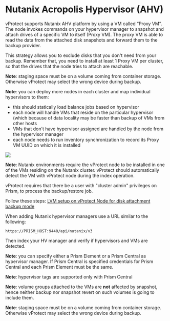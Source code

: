 # Nutanix Acropolis Hypervisor \(AHV\)

vProtect supports Nutanix AHV platform by using a VM called “Proxy VM”. The node invokes commands on your hypervisor manager to snapshot and attach drives of a specific VM to itself \(Proxy VM\). The proxy VM is able to read the data from the attached disk snapshots and forward them to the backup provider.

This strategy allows you to exclude disks that you don't need from your backup. Remember that, you need to install at least 1 Proxy VM per cluster, so that the drives that the node tries to attach are reachable.

**Note**: staging space must be on a volume coming from container storage. Otherwise vProtect may select the wrong device during backup.

**Note**: you can deploy more nodes in each cluster and map individual hypervisors to them:

* this should statically load balance jobs based on hypervisor
* each node will handle VMs that reside on the particular hypervisor \(which because of data locality may be faster than backup of VMs from other hosts
* VMs that don't have hypervisor assigned are handled by the node from the hypervisor manager
* each node needs to run inventory synchronization to record its Proxy VM UUID on which it is installed

![](../../../.gitbook/assets/deployment-vprotect-nutanix-disk-attachment.png)

**Note**: Nutanix environments require the vProtect node to be installed in one of the VMs residing on the Nutanix cluster. vProtect should automatically detect the VM with vProtect node during the index operation.

vProtect requires that there be a user with "cluster admin" privileges on Prism, to process the backup/restore job.

Follow these steps: [LVM setup on vProtect Node for disk attachment backup mode](../../common-tasks/lvm-setup-on-vprotect-node-for-disk-attachment-backup-mode.md)

When adding Nutanix hypervisor managers use a URL similar to the following:

```text
https://PRISM_HOST:9440/api/nutanix/v3
```

Then index your HV manager and verify if hypervisors and VMs are detected.

**Note**: you can specify either a Prism Element or a Prism Central as hypervisor manager. If Prism Central is specified credentials for Prism Central and each Prism Element must be the same.

**Note**: hypervisor tags are supported only with Prism Central

**Note**: volume groups attached to the VMs are **not** affected by snapshot, hence neither backup nor snapshot revert on such volumes is going to include them.

**Note**: staging space must be on a volume coming from container storage. Otherwise vProtect may select the wrong device during backup.

